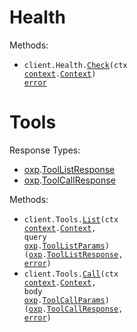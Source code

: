 # Health

Methods:

- <code title="get /health">client.Health.<a href="https://pkg.go.dev/github.com/stainless-sdks/oxp-go#HealthService.Check">Check</a>(ctx <a href="https://pkg.go.dev/context">context</a>.<a href="https://pkg.go.dev/context#Context">Context</a>) <a href="https://pkg.go.dev/builtin#error">error</a></code>

# Tools

Response Types:

- <a href="https://pkg.go.dev/github.com/stainless-sdks/oxp-go">oxp</a>.<a href="https://pkg.go.dev/github.com/stainless-sdks/oxp-go#ToolListResponse">ToolListResponse</a>
- <a href="https://pkg.go.dev/github.com/stainless-sdks/oxp-go">oxp</a>.<a href="https://pkg.go.dev/github.com/stainless-sdks/oxp-go#ToolCallResponse">ToolCallResponse</a>

Methods:

- <code title="get /tools">client.Tools.<a href="https://pkg.go.dev/github.com/stainless-sdks/oxp-go#ToolService.List">List</a>(ctx <a href="https://pkg.go.dev/context">context</a>.<a href="https://pkg.go.dev/context#Context">Context</a>, query <a href="https://pkg.go.dev/github.com/stainless-sdks/oxp-go">oxp</a>.<a href="https://pkg.go.dev/github.com/stainless-sdks/oxp-go#ToolListParams">ToolListParams</a>) (<a href="https://pkg.go.dev/github.com/stainless-sdks/oxp-go">oxp</a>.<a href="https://pkg.go.dev/github.com/stainless-sdks/oxp-go#ToolListResponse">ToolListResponse</a>, <a href="https://pkg.go.dev/builtin#error">error</a>)</code>
- <code title="post /tools/call">client.Tools.<a href="https://pkg.go.dev/github.com/stainless-sdks/oxp-go#ToolService.Call">Call</a>(ctx <a href="https://pkg.go.dev/context">context</a>.<a href="https://pkg.go.dev/context#Context">Context</a>, body <a href="https://pkg.go.dev/github.com/stainless-sdks/oxp-go">oxp</a>.<a href="https://pkg.go.dev/github.com/stainless-sdks/oxp-go#ToolCallParams">ToolCallParams</a>) (<a href="https://pkg.go.dev/github.com/stainless-sdks/oxp-go">oxp</a>.<a href="https://pkg.go.dev/github.com/stainless-sdks/oxp-go#ToolCallResponse">ToolCallResponse</a>, <a href="https://pkg.go.dev/builtin#error">error</a>)</code>
